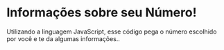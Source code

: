 <h1>Informações sobre seu Número!</h1>

<p>Utilizando a linguagem JavaScript, esse código pega o número escolhido por você e te da algumas informações..</p>
